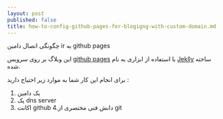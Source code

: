 ```yaml
---
layout: post
published: false
title: how-to-config-github-pages-for-blogigng-with-custom-domain.md
---
```

چگونگی اتصال دامین ir به github pages

این وبلاگ بر روی سرویس [github pages](https://pages.github.com/) با استفاده از ابزاری به نام [Jeklly](https://jekyllrb.com/) ساخته شده.

برای انجام این کار شما به موارد زیر احتیاج دارید :
1. یک دامین
2. یک dns server
3. اکانت github
4.دانش فنی مختصری از git